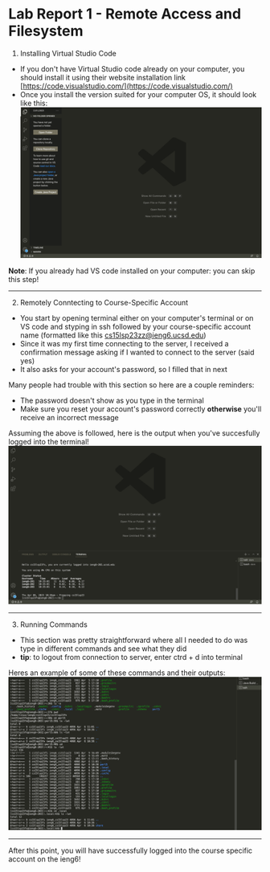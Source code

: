 # Lab Report 1 - Remote Access and Filesystem
1. Installing Virtual Studio Code

* If you don't have Virtual Studio code already on your computer, you should install it using their website installation link [https://code.visualstudio.com/](https://code.visualstudio.com/)
* Once you install the version suited for your computer OS, it should look like this:
![Image](vs.jpg)

**Note**: If you already had VS code installed on your computer: you can skip this step!

---
2. Remotely Conntecting to Course-Specific Account

* You start by opening terminal either on your computer's terminal or on VS code and styping in ssh followed by your course-specific account name (formatted like this cs15lsp23zz@ieng6.ucsd.edu)
* Since it was my first time connecting to the server, I received a confirmation message asking if I wanted to connect to the server (said yes)
* It also asks for your account's password, so I filled that in next

Many people had trouble with this section so here are a couple reminders:
* The password doesn't show as you type in the terminal
* Make sure you reset your account's password correctly **otherwise** you'll receive an incorrect message

Assuming the above is followed, here is the output when you've succesfully logged into the terminal!
![Image](vscodescreen.jpg)

---
3. Running Commands
* This section was pretty straightforward where all I needed to do was type in different commands and see what they did
* **tip**: to logout from connection to server, enter ctrd + d into terminal

Heres an example of some of these commands and their outputs: 
![Image](commands.jpg)

---
After this point, you will have successfully logged into the course specific account on the ieng6! 
